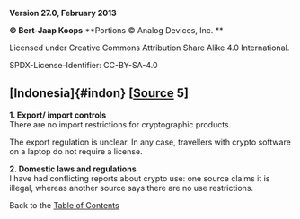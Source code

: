 **Version 27.0, February 2013**

**© Bert-Jaap Koops**
**Portions © Analog Devices, Inc. **  

Licensed under Creative Commons Attribution Share Alike 4.0 International.

SPDX-License-Identifier: CC-BY-SA-4.0

## [Indonesia]{#indon} \[[Source](cls-srce.htm) 5\]

**1. Export/ import controls**\
There are no import restrictions for cryptographic products.

The export regulation is unclear. In any case, travellers with crypto
software on a laptop do not require a license.

**2. Domestic laws and regulations**\
I have had conflicting reports about crypto use: one source claims it is
illegal, whereas another source says there are no use restrictions.

Back to the [Table of Contents](index.md)
